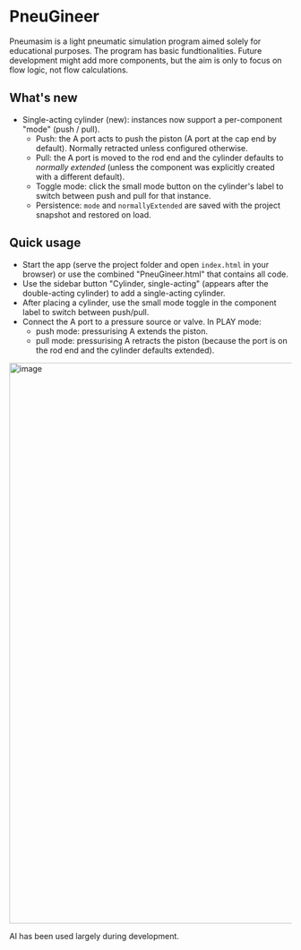 # PneuGineer

Pneumasim is a light pneumatic simulation program aimed solely for educational purposes. The program has basic fundtionalities. Future development might add more components, but the aim is only to focus on flow logic, not flow calculations.

## What's new

- Single-acting cylinder (new): instances now support a per-component "mode" (push / pull).
	- Push: the A port acts to push the piston (A port at the cap end by default). Normally retracted unless configured otherwise.
	- Pull: the A port is moved to the rod end and the cylinder defaults to *normally extended* (unless the component was explicitly created with a different default).
	- Toggle mode: click the small mode button on the cylinder's label to switch between push and pull for that instance.
	- Persistence: `mode` and `normallyExtended` are saved with the project snapshot and restored on load.

## Quick usage

- Start the app (serve the project folder and open `index.html` in your browser) or use the combined "PneuGineer.html" that contains all code.
- Use the sidebar button "Cylinder, single-acting" (appears after the double-acting cylinder) to add a single-acting cylinder.
- After placing a cylinder, use the small mode toggle in the component label to switch between push/pull.
- Connect the A port to a pressure source or valve. In PLAY mode:
	- push mode: pressurising A extends the piston.
	- pull mode: pressurising A retracts the piston (because the port is on the rod end and the cylinder defaults extended).


<img width="1507" height="1002" alt="image" src="https://github.com/user-attachments/assets/e59247aa-6774-47e9-a5eb-f89f790a704f" />


AI has been used largely during development.
